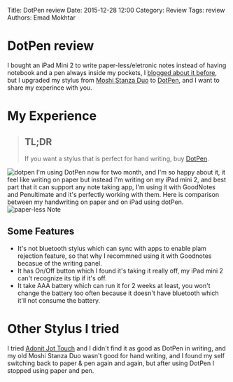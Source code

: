 Title: DotPen review
Date: 2015-12-28 12:00
Category: Review
Tags: review
Authors: Emad Mokhtar


# DotPen review

I bought an iPad Mini 2 to write paper-less/eletronic notes instead of having notebook and a pen always inside my pockets, I [blogged about it before](/2015/12/paperless-notes/), but I upgraded my stylus from [Moshi Stanza Duo](http://www.moshi.com/peripheral-stylus-pen-stanza-duo) to [DotPen](http://dot-tec.com/), and I want to share my experince with you. 

# My Experience

> ## TL;DR
> 
> If you want a stylus that is perfect for hand writing, buy [DotPen](http://amzn.to/1OmUCfX). 

![dotpen](http://dot-tec.com/wp-content/uploads/2014/09/dot-pen-blown.png) I'm using DotPen now for two month, and I'm so happy about it, it feel like writing on paper but instead I'm writing on my iPad mini 2, and best part that it can support any note taking app, I'm using it with GoodNotes and Penultimate and it's perfectly working with them. Here is comparison between my handwriting on paper and on iPad using dotPen. ![paper-less Note](/wp-content/uploads/IMG_4280.jpg)

## Some Features

  * It's not bluetooth stylus which can sync with apps to enable plam rejection feature, so that why I recommned using it with Goodnotes becasue of the writing panel. 
  * It has On/Off button which I found it's taking it really off, my iPad mini 2 can't recognize its tip if it's off.
  * It take AAA battery which can run it for 2 weeks at least, you won't change the battery too often because it doesn't have bluetooth which it'll not consume the battery.

# Other Stylus I tried

I tried [Adonit Jot Touch](http://www.adonit.net/jot/touch/) and I didn't find it as good as DotPen in writing, and my old Moshi Stanza Duo wasn't good for hand writing, and I found my self switching back to paper & pen again and again, but after using DotPen I stopped using paper and pen.
